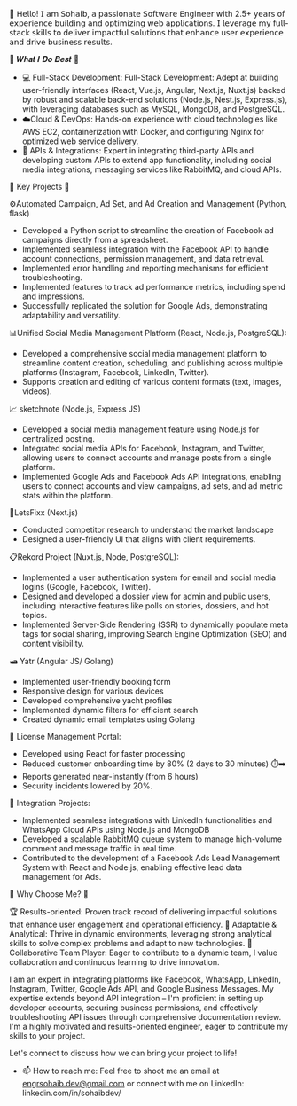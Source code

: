 👋 𝖧𝖾𝗅𝗅𝗈! 𝖨 𝖺𝗆 𝖲𝗈𝗁𝖺𝗂𝖻, 𝖺 𝗉𝖺𝗌𝗌𝗂𝗈𝗇𝖺𝗍𝖾 𝖲𝗈𝖿𝗍𝗐𝖺𝗋𝖾 𝖤𝗇𝗀𝗂𝗇𝖾𝖾𝗋 𝗐𝗂𝗍𝗁 2.5+ 𝗒𝖾𝖺𝗋𝗌 𝗈𝖿 𝖾𝗑𝗉𝖾𝗋𝗂𝖾𝗇𝖼𝖾 𝖻𝗎𝗂𝗅𝖽𝗂𝗇𝗀 𝖺𝗇𝖽 𝗈𝗉𝗍𝗂𝗆𝗂𝗓𝗂𝗇𝗀 𝗐𝖾𝖻 𝖺𝗉𝗉𝗅𝗂𝖼𝖺𝗍𝗂𝗈𝗇𝗌. 𝖨 𝗅𝖾𝗏𝖾𝗋𝖺𝗀𝖾 𝗆𝗒 𝖿𝗎𝗅𝗅-𝗌𝗍𝖺𝖼𝗄 𝗌𝗄𝗂𝗅𝗅𝗌 𝗍𝗈 𝖽𝖾𝗅𝗂𝗏𝖾𝗋 𝗂𝗆𝗉𝖺𝖼𝗍𝖿𝗎𝗅 𝗌𝗈𝗅𝗎𝗍𝗂𝗈𝗇𝗌 𝗍𝗁𝖺𝗍 𝖾𝗇𝗁𝖺𝗇𝖼𝖾 𝗎𝗌𝖾𝗋 𝖾𝗑𝗉𝖾𝗋𝗂𝖾𝗇𝖼𝖾 𝖺𝗇𝖽 𝖽𝗋𝗂𝗏𝖾 𝖻𝗎𝗌𝗂𝗇𝖾𝗌𝗌 𝗋𝖾𝗌𝗎𝗅𝗍𝗌.

🌟 𝑾𝒉𝒂𝒕 𝑰 𝑫𝒐 𝑩𝒆𝒔𝒕 🌟

- 💻 Full-Stack Development: Full-Stack Development: Adept at building user-friendly interfaces (React, Vue.js, Angular, Next.js, Nuxt.js) backed by robust and scalable back-end solutions (Node.js, Nest.js, Express.js), with leveraging databases such as MySQL, MongoDB, and PostgreSQL.
- ☁️Cloud & DevOps: Hands-on experience with cloud technologies like AWS EC2, containerization with Docker, and configuring Nginx for optimized web service delivery.
- 🔗 APIs & Integrations: Expert in integrating third-party APIs and developing custom APIs to extend app functionality, including social media integrations, messaging services like RabbitMQ, and cloud APIs.

🚀 Key Projects 🚀

⚙️Automated Campaign, Ad Set, and Ad Creation and Management (Python, flask)
- Developed a Python script to streamline the creation of Facebook ad campaigns directly from a spreadsheet.
- Implemented seamless integration with the Facebook API to handle account connections, permission management, and data retrieval.
- Implemented error handling and reporting mechanisms for efficient troubleshooting.
- Implemented features to track ad performance metrics, including spend and impressions.
- Successfully replicated the solution for Google Ads, demonstrating adaptability and versatility.

📊Unified Social Media Management Platform (React, Node.js, PostgreSQL):
- Developed a comprehensive social media management platform to streamline content creation, scheduling, and publishing across multiple platforms (Instagram, Facebook, LinkedIn, Twitter).
- Supports creation and editing of various content formats (text, images, videos).

📈 sketchnote (Node.js, Express JS)
- Developed a social media management feature using Node.js for centralized posting.
- Integrated social media APIs for Facebook, Instagram, and Twitter, allowing users to connect accounts and manage posts from a single platform.
- Implemented Google Ads and Facebook Ads API integrations, enabling users to connect accounts and view campaigns, ad sets, and ad metric stats within the platform.

🔧LetsFixx (Next.js)
- Conducted competitor research to understand the market landscape
- Designed a user-friendly UI that aligns with client requirements.

📋Rekord Project (Nuxt.js, Node, PostgreSQL):
- Implemented a user authentication system for email and social media logins (Google, Facebook, Twitter).
- Designed and developed a dossier view for admin and public users, including interactive features like polls on stories, dossiers, and hot topics.
- Implemented Server-Side Rendering (SSR) to dynamically populate meta tags for social sharing, improving Search Engine Optimization (SEO) and content visibility.

🛥️ Yatr (Angular JS/ Golang)
- Implemented user-friendly booking form
- Responsive design for various devices
- Developed comprehensive yacht profiles
- Implemented dynamic filters for efficient search
- Created dynamic email templates using Golang

📜 License Management Portal:
- Developed using React for faster processing
- Reduced customer onboarding time by 80% (2 days to 30 minutes) ⏱️➡️
- Reports generated near-instantly (from 6 hours)
- Security incidents lowered by 20%.

🔗 Integration Projects:
- Implemented seamless integrations with LinkedIn functionalities and WhatsApp Cloud APIs using Node.js and MongoDB
- Developed a scalable RabbitMQ queue system to manage high-volume comment and message traffic in real time.
- Contributed to the development of a Facebook Ads Lead Management System with React and Node.js, enabling effective lead data management for Ads.


🌟 Why Choose Me? 🌟

🏆 Results-oriented: Proven track record of delivering impactful solutions that enhance user engagement and operational efficiency.
🧠 Adaptable & Analytical: Thrive in dynamic environments, leveraging strong analytical skills to solve complex problems and adapt to new technologies.
🤝 Collaborative Team Player: Eager to contribute to a dynamic team, I value collaboration and continuous learning to drive innovation.

I am an expert in integrating platforms like Facebook, WhatsApp, LinkedIn, Instagram, Twitter, Google Ads API, and Google Business Messages. My expertise extends beyond API integration – I'm proficient in setting up developer accounts, securing business permissions, and effectively troubleshooting API issues through comprehensive documentation review. I'm a highly motivated and results-oriented engineer, eager to contribute my skills to your project.

Let's connect to discuss how we can bring your project to life!

- 📫 How to reach me: Feel free to shoot me an email at engrsohaib.dev@gmail.com or connect with me on LinkedIn: linkedin.com/in/sohaibdev/
